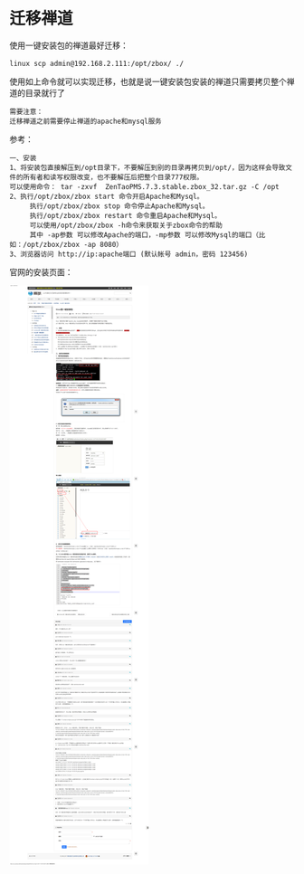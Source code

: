 # 迁移禅道

使用一键安装包的禅道最好迁移：
~~~
linux scp admin@192.168.2.111:/opt/zbox/ ./
~~~
使用如上命令就可以实现迁移，也就是说一键安装包安装的禅道只需要拷贝整个禅道的目录就行了
~~~
需要注意：
迁移禅道之前需要停止禅道的apache和mysql服务
~~~

参考：
~~~
一、安装
1、将安装包直接解压到/opt目录下，不要解压到别的目录再拷贝到/opt/，因为这样会导致文件的所有者和读写权限改变，也不要解压后把整个目录777权限。
可以使用命令： tar -zxvf  ZenTaoPMS.7.3.stable.zbox_32.tar.gz -C /opt
2、执行/opt/zbox/zbox start 命令开启Apache和Mysql。
     执行/opt/zbox/zbox stop 命令停止Apache和Mysql。
     执行/opt/zbox/zbox restart 命令重启Apache和Mysql。
     可以使用/opt/zbox/zbox -h命令来获取关于zbox命令的帮助
     其中 -ap参数 可以修改Apache的端口，-mp参数 可以修改Mysql的端口（比如：/opt/zbox/zbox -ap 8080）
3、浏览器访问 http://ip:apache端口 (默认帐号 admin，密码 123456)
~~~

官网的安装页面：

![linux用一键安装包 - 禅道开源版使用帮助 - 禅道开源项目管理软件的页面图片](./img/linux用一键安装包-禅道开源版使用帮助-禅道开源项目管理软件.png)